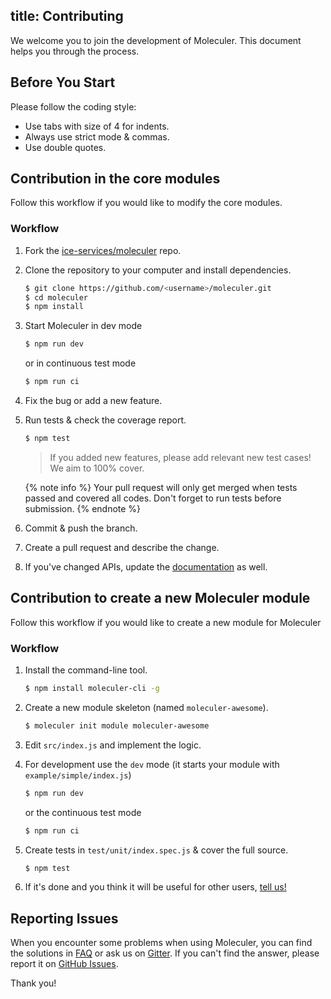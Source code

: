 title: Contributing
---
We welcome you to join the development of Moleculer. This document helps you through the process.

## Before You Start

Please follow the coding style:
- Use tabs with size of 4 for indents.
- Always use strict mode & commas.
- Use double quotes.

## Contribution in the core modules

Follow this workflow if you would like to modify the core modules.

### Workflow

1. Fork the [ice-services/moleculer](https://github.com/ice-services/moleculer) repo.
2. Clone the repository to your computer and install dependencies.

    ```bash
    $ git clone https://github.com/<username>/moleculer.git
    $ cd moleculer
    $ npm install
    ```

3. Start Moleculer in dev mode

    ```bash
    $ npm run dev
    ```

    or in continuous test mode

    ```bash
    $ npm run ci
    ```

4. Fix the bug or add a new feature.
5. Run tests & check the coverage report.

    ```bash
    $ npm test
    ```

    > If you added new features, please add relevant new test cases! We aim to 100% cover.

    {% note info %}
    Your pull request will only get merged when tests passed and covered all codes. Don't forget to run tests before submission.
    {% endnote %}

6. Commit & push the branch.

7. Create a pull request and describe the change.

8. If you've changed APIs, update the [documentation](https://github.com/ice-services/site) as well.

## Contribution to create a new Moleculer module

Follow this workflow if you would like to create a new module for Moleculer

### Workflow

1. Install the command-line tool.
    ```bash
    $ npm install moleculer-cli -g
    ```

2. Create a new module skeleton (named `moleculer-awesome`).
    ```bash
    $ moleculer init module moleculer-awesome
    ```

3. Edit `src/index.js` and implement the logic.

4. For development use the `dev` mode (it starts your module with `example/simple/index.js`)

    ```bash
    $ npm run dev
    ```

    or the continuous test mode

    ```bash
    $ npm run ci
    ```

5. Create tests in `test/unit/index.spec.js` & cover the full source.

    ```bash
    $ npm test
    ```

6. If it's done and you think it will be useful for other users, [tell us!](https://github.com/ice-services/moleculer/issues)

## Reporting Issues

When you encounter some problems when using Moleculer, you can find the solutions in [FAQ](faq.html) or ask us on [Gitter](https://gitter.im/ice-services/moleculer). If you can't find the answer, please report it on [GitHub Issues](https://github.com/ice-services/moleculer/issues).

Thank you!
